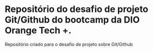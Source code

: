 # Repositório do desafio de projeto Git/Github do bootcamp da DIO Orange Tech +.
Repositório criado para o desafio de projeto sobre Git/Github
